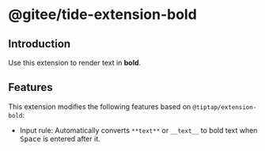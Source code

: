 # @gitee/tide-extension-bold

## Introduction

Use this extension to render text in **bold**.

## Features

This extension modifies the following features based on `@tiptap/extension-bold`:

- Input rule: Automatically converts `**text**` or `__text__` to bold text when <kbd>Space</kbd> is entered after it.
